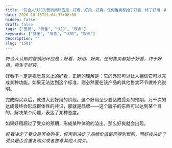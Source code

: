```yaml
---
title: "符合人认知的营销闭环应是：好看、好用、好爽。任何售卖都始于好看，终于好用，再生于好爽。"
date: 2020-10-15T21:04:37+08:00
hidden: false
draft: false
tags: ["营销", "销售", "认知", "观点"]
keywords: ["营销", "销售", "认知", "观点"]
description: ""
slug: "1501"
---
```


*符合人认知的营销闭环应是：好看、好用、好爽。任何售卖都始于好看，终于好用，再生于好爽。*

好看不一定是视觉意义上的好看，正确的理解是：它的外形可以让人相信它可以完成某种功能。如果无法达到这个标准，则必然要在该产品的其他售卖环节做补充说明。

完成购买以后，就进入到好用的阶段。这个好用至少要达成受众的预期，万千次的达成最终会形成群体性的共识，那就是品牌——这个牌子的东西可以达到某个目的，解决某个问题，表达了某种态度。

如果好用超过了受众的预期，形成某种体验的溢出，那么好爽就会出现。

*好看决定了受众是否会购买，好用则决定了品牌价值是否得到累积，而好爽决定了受众是否会重复购买或者推荐其他人购买。*